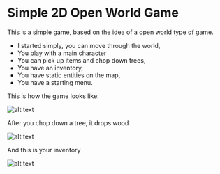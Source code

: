 # Simple 2D Open World Game

This is a simple game, based on the idea of a open world type of game.

* I started simply, you can move through the world,
* You play with a main character
* You can pick up items and chop down trees,
* You have an inventory,
* You have static entities on the map,
* You have a starting menu.

This is how the game looks like:

![alt text](https://github.com/andrei-voia/2D_open_world_game/blob/master/Screenshot_1.png "map")

After you chop down a tree, it drops wood

![alt text](https://github.com/andrei-voia/2D_open_world_game/blob/master/Screenshot_2.png "map")

And this is your inventory

![alt text](https://github.com/andrei-voia/2D_open_world_game/blob/master/Screenshot_3.png "map")
